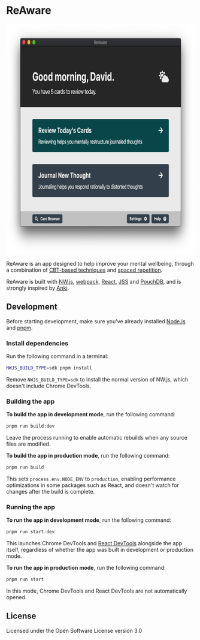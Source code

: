 # ReAware

<img width="752" height="614" src="assets/screenshot.png" alt="ReAware app, with header Good morning, David, and with two buttons: Review Today's Cards and Journal New Thought" />

ReAware is an app designed to help improve your mental wellbeing, through a combination of [CBT-based techniques](https://en.wikipedia.org/wiki/Cognitive_behavioral_therapy) and [spaced repetition](https://en.wikipedia.org/wiki/Spaced_repetition).

ReAware is built with [NW.js](https://nwjs.io/), [webpack](https://webpack.js.org/), [React](https://reactjs.org/), [JSS](https://cssinjs.org/react-jss) and [PouchDB](https://pouchdb.com/), and is strongly inspired by [Anki](https://apps.ankiweb.net/).

## Development

Before starting development, make sure you've already installed [Node.js](https://nodejs.org/en/download/) and [pnpm](https://pnpm.js.org/en/installation).

### Install dependencies

Run the following command in a terminal:

```sh
NWJS_BUILD_TYPE=sdk pnpm install
```

Remove `NWJS_BUILD_TYPE=sdk` to install the normal version of NW.js, which doesn't include Chrome DevTools.

### Building the app

**To build the app in development mode**, run the following command:

```sh
pnpm run build:dev
```

Leave the process running to enable automatic rebuilds when any source files are modified.

**To build the app in production mode**, run the following command:

```sh
pnpm run build
```

This sets `process.env.NODE_ENV` to `production`, enabling performance optimizations in some packages such as React, and doesn't watch for changes after the build is complete.

### Running the app

**To run the app in development mode**, run the following command:

```sh
pnpm run start:dev
```

This launches Chrome DevTools and [React DevTools](https://www.npmjs.com/package/react-devtools) alongside the app itself, regardless of whether the app was built in development or production mode.

**To run the app in production mode**, run the following command:

```sh
pnpm run start
```

In this mode, Chrome DevTools and React DevTools are not automatically opened.

## License

Licensed under the Open Software License version 3.0
